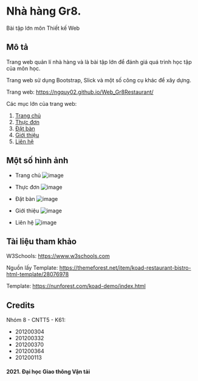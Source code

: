 # Nhà hàng Gr8.
Bài tập lớn môn Thiết kế Web

## Mô tả
Trang web quản lí nhà hàng và là bài tập lớn để đánh giá quá trình học tập của môn học.

Trang web sử dụng Bootstrap, Slick và một số công cụ khác để xây dựng.

Trang web: https://ngquy02.github.io/Web_Gr8Restaurant/

Các mục lớn của trang web:

  1. [Trang chủ](https://ngquy02.github.io/Gr8_Restaurant/)
  2. [Thực đơn](https://ngquy02.github.io/Gr8_Restaurant/menu.html)
  3. [Đặt bàn](https://ngquy02.github.io/Gr8_Restaurant/table.html)
  4. [Giới thiệu](https://ngquy02.github.io/Gr8_Restaurant/about.html)
  5. [Liên hệ](https://ngquy02.github.io/Gr8_Restaurant/contact.html)

## Một số hình ảnh
  * Trang chủ
  ![image](https://user-images.githubusercontent.com/85392867/163226724-0d267da1-2fdc-4c79-b952-1dd82c94131f.png)
  
  * Thực đơn
  ![image](https://user-images.githubusercontent.com/85392867/163226621-5191a13f-37e5-498f-963b-44588415a81f.png)
  
  * Đặt bàn
  ![image](https://user-images.githubusercontent.com/85392867/163226768-75ccd740-6452-4275-bf3c-0072e6d78b1d.png)
  
  * Giới thiệu
  ![image](https://user-images.githubusercontent.com/85392867/163226807-a564128c-1f85-4b7a-a1d5-3d0b1dcef609.png)
  
  * Liên hệ
  ![image](https://user-images.githubusercontent.com/85392867/163227644-94a35ff8-5bdf-4472-86d0-b983794cb408.png)

## Tài liệu tham khảo
W3Schools: https://www.w3schools.com

Nguồn lấy Template: https://themeforest.net/item/koad-restaurant-bistro-html-template/28076978

Template: https://nunforest.com/koad-demo/index.html

## Credits
Nhóm 8 - CNTT5 - K61:

  * 201200304
  * 201200332
  * 201200370
  * 201200364
  * 201200113

#### 2021. Đại học Giao thông Vận tải
